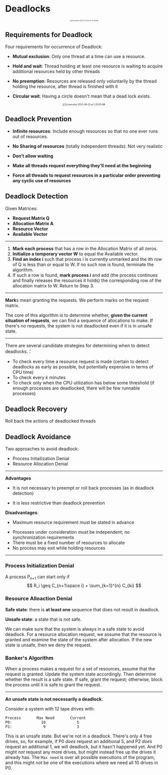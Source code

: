 # Deadlocks

<center><img src="https://p.ipic.vip/mhh6l6.png" alt="Screenshot 2023-10-29 at 10.43.39 PM" style="zoom: 33%;" /></center>

## Requirements for Deadlock

Four requirements for occurrence of Deadlock:

* **Mutual exclusion**: Only one thread at a time can use a resource.

* **Hold and wait**: Thread holding at least one resource is waiting to acquire additional resources held by other threads

* **No preemption**: Resources are released only voluntarily by the thread holding the resource, after thread is finished with it

* **Circular wait**: Having a circle doesn't mean that a dead lock exists. 

<center><img src="https://p.ipic.vip/jalu9q.png" alt="Screenshot 2023-06-23 at 1.20.00 AM" style="zoom:50%;" /></center>

## Deadlock Prevention

* **Infinite resources**: Include enough resources so that no one ever runs out of resources.

* **No Sharing of resources** (totally independent threads): Not very realistic

* **Don’t allow waiting** 
* **Make all threads request everything they’ll need at the beginning**

* **Force all threads to request resources in a particular order preventing any cyclic use of resources**

## Deadlock Detection

Given Matrices:

- **Request Matrix Q**
- **Allocation Matrix A**
- **Resource Vector**
- **Available Vector**

-----

1. **Mark each process** that has a row in the Allocation Matrix of all zeros.
2. **Initialize a temporary vector W** to equal the Available vector.
3. **Find an index i** such that process i is currently unmarked and the ith row of Q is less than or equal to W. If no such row is found, terminate the algorithm.
4. If such a row is found, **mark process i** and add (the process continues and finally releases the resources it holds) the corresponding row of the allocation matrix to W. Return to Step 3.

-------

**Mark**s mean granting the requests. We perform marks on the request matrix.

The core of this algorithm is to determine whether, **given the current situation of requests**, we can find a sequence of allocations to make. If there's no requests, the system is not deadlocked even if it is in unsafe state.

----

There are several candidate strategies for determining when to detect deadlocks.：

* To check every time a resource request is made (certain to detect deadlocks as early as possible, but potentially expensive in terms of CPU time)
* To check every $k$ minutes
* To check only when the CPU utilization has below some threshold (if enough processes are deadlocked, there will be few runnable processes)

## Deadlock Recovery

Roll back the actions of deadlocked threads

## Deadlock Avoidance

Two approaches to avoid deadlock:

* Process Initailization Denial
* Resource Allocation Denial

----

**Advantages**

* It is not necessary to preempt or roll back processes (as in deadlock detection)

- It is less restrictive than deadlock prevention

**Disadvantages**:

* Maximum resource requirement must be stated in advance

- Processes under consideration must be independent; no synchronization requirements
- There must be a fixed number of resources to allocate
- No process may exit while holding resources

-----

### Process Initialization Denial

A process $\text{P}_\text{{n+1}}$ can start only if
$$
R_i \geq C_{n+1\space i} + \sum_{k=1}^{n} C_{ki}
$$

### Resource Alloaction Denial

**Safe state**: there is **at least one** sequence that does not result in deadlock.

**Unsafe state**: a state that is not safe.

We can make sure that the system is always in a safe state to avoid deadlock. For a resource allocation request, we assume that the resource is granted and examine the state of the system after allocation. If the new state is unsafe, then we deny the request.

### Banker's Algorithm

When a process makes a request for a set of resources, assume that the request is granted. Update the system state accordingly. Then determine whether the result is a safe state. If safe, grant the request; otherwise, block the process until it is safe to grant the request.

----

**An unsafe state is not necessarily a deadlock.**

Consider a system with 12 tape drives with:

```
Process       Max Need       Current
P0:             10              5
P2:              9              3
```

This is an unsafe state. But we're not in a deadlock. There's only 4 free drives, so, for example, if P0 *does* request an additional 5, and P2 *does* request an additional 1, we will deadlock, but it hasn't happened yet. And P0 might *not* request any more drives, but might instead free up the drives it already has. The `Max need` is over all possible executions of the program, and this might not be one of the executions where we need all 10 drives in P0.

